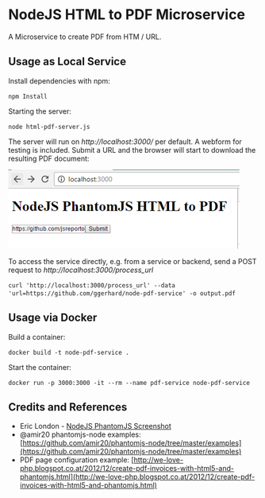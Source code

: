 # NodeJS HTML to PDF Microservice

A Microservice to create PDF from HTM / URL.

## Usage as Local Service

Install dependencies with npm:

    npm Install

Starting the server:

    node html-pdf-server.js

The server will run on *http://localhost:3000/* per default. A webform for testing is included. Submit a URL and the browser will start to download the resulting PDF document:

![node-pdf-screenshot](resources/node-pdf-screenshot.png)

To access the service directly, e.g. from a service or backend, send a POST request to *http://localhost:3000/process_url*

    curl 'http://localhost:3000/process_url' --data 'url=https://github.com/ggerhard/node-pdf-service' -o output.pdf

## Usage via Docker

Build a container:

    docker build -t node-pdf-service .

Start the container:

    docker run -p 3000:3000 -it --rm --name pdf-service node-pdf-service

## Credits and References

- Eric London - [NodeJS PhantomJS Screenshot](http://ericlondon.com/2014/04/04/nodejs-phantomjs-screenshot-via-express.html)
- @amir20 phantomjs-node examples: [https://github.com/amir20/phantomjs-node/tree/master/examples](https://github.com/amir20/phantomjs-node/tree/master/examples)
- PDF page configuration example: [http://we-love-php.blogspot.co.at/2012/12/create-pdf-invoices-with-html5-and-phantomjs.html](http://we-love-php.blogspot.co.at/2012/12/create-pdf-invoices-with-html5-and-phantomjs.html)
